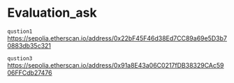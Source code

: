 # Evaluation_ask

`qustion1`
https://sepolia.etherscan.io/address/0x22bF45F46d38Ed7CC89a69e5D3b70883db35c321

`qustion3`
https://sepolia.etherscan.io/address/0x91a8E43a06C0217fDB38329CAc5906FFCdb27476
